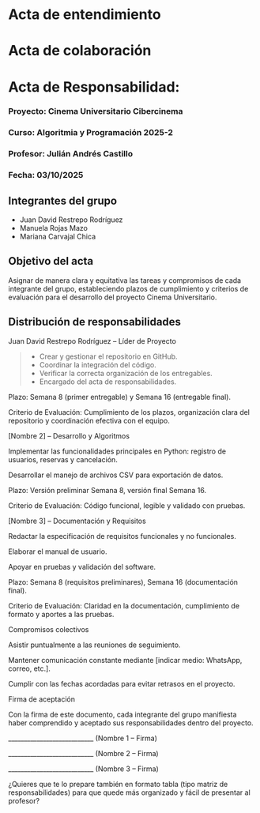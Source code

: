 # Acta de entendimiento



# Acta de colaboración




# Acta de Responsabilidad:  

### Proyecto: Cinema Universitario Cibercinema
### Curso: Algoritmia y Programación  2025-2
### Profesor: Julián Andrés Castillo
### Fecha: 03/10/2025

## Integrantes del grupo

* Juan David Restrepo Rodríguez
* Manuela Rojas Mazo
* Mariana Carvajal Chica
  
## Objetivo del acta

Asignar de manera clara y equitativa las tareas y compromisos de cada integrante del grupo, estableciendo plazos de cumplimiento y criterios de evaluación para el desarrollo del proyecto Cinema Universitario.

## Distribución de responsabilidades

Juan David Restrepo Rodríguez – Líder de Proyecto 

>* Crear y gestionar el repositorio en GitHub.
>* Coordinar la integración del código.
>* Verificar la correcta organización de los entregables.
>* Encargado del acta de responsabilidades.

Plazo: Semana 8 (primer entregable) y Semana 16 (entregable final).

Criterio de Evaluación: Cumplimiento de los plazos, organización clara del repositorio y coordinación efectiva con el equipo.

[Nombre 2] – Desarrollo y Algoritmos

Implementar las funcionalidades principales en Python: registro de usuarios, reservas y cancelación.

Desarrollar el manejo de archivos CSV para exportación de datos.

Plazo: Versión preliminar Semana 8, versión final Semana 16.

Criterio de Evaluación: Código funcional, legible y validado con pruebas.

[Nombre 3] – Documentación y Requisitos

Redactar la especificación de requisitos funcionales y no funcionales.

Elaborar el manual de usuario.

Apoyar en pruebas y validación del software.

Plazo: Semana 8 (requisitos preliminares), Semana 16 (documentación final).

Criterio de Evaluación: Claridad en la documentación, cumplimiento de formato y aportes a las pruebas.

Compromisos colectivos

Asistir puntualmente a las reuniones de seguimiento.

Mantener comunicación constante mediante [indicar medio: WhatsApp, correo, etc.].

Cumplir con las fechas acordadas para evitar retrasos en el proyecto.

Firma de aceptación

Con la firma de este documento, cada integrante del grupo manifiesta haber comprendido y aceptado sus responsabilidades dentro del proyecto.

___________________________ (Nombre 1 – Firma)

___________________________ (Nombre 2 – Firma)

___________________________ (Nombre 3 – Firma)

¿Quieres que te lo prepare también en formato tabla (tipo matriz de responsabilidades) para que quede más organizado y fácil de presentar al profesor?

